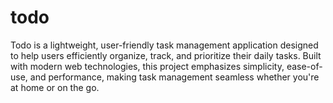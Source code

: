 # todo
Todo is a lightweight, user-friendly task management application designed to help users efficiently organize, track, and prioritize their daily tasks. Built with modern web technologies, this project emphasizes simplicity, ease-of-use, and performance, making task management seamless whether you're at home or on the go.
